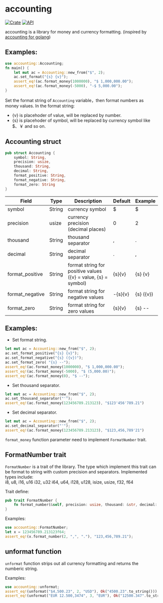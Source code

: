 # accounting

[![Crate](https://img.shields.io/crates/v/accounting.svg)](https://crates.io/crates/accounting)
[![API](https://docs.rs/rand/badge.svg)](https://docs.rs/accounting)


accounting is a library for money and currency formatting. (inspired by [accounting for golang](https://github.com/leekchan/accounting))


## Examples: 
```Rust
use accounting::Accounting;
fn main() {
    let mut ac = Accounting::new_from("$", 2);
    ac.set_format("{s} {v}");
    assert_eq!(ac.format_money(1000000), "$ 1,000,000.00");
    assert_eq!(ac.format_money(-5000), "-$ 5,000.00");
}
```
Set the format string of `Accounting` variable，then format numbers as money values. In the format string:
- {v} is placehoder of value, will be replaced by number.  
- {s} is placehoder of symbol, will be replaced by currency symbol like $、￥ and so on.


## Accounting struct

```rust
pub struct Accounting {
	symbol: String,
	precision: usize,  
	thousand: String,
	decimal: String, 
	format_positive: String,
	format_negative: String,
	format_zero: String
}
```

 
| Field | Type | Description | Default | Example |
| ------------- | ------------- | ------------- | ------------- | ------------- |
| symbol          | String | currency symbol |  $ | $ |
| precision       | usize  | currency precision (decimal places) | 0 | 2 |
| thousand        | String | thousand separator | , | . |
| decimal         | String | decimal separator | . | , |
| format_positive | String | format string for positive values ({v} = value, {s} = symbol) | {s}{v} | {s} {v} |
| format_negative | String | format string for negative values | -{s}{v} | {s} ({v}) |
| format_zero     | String | format string for zero values | {s}{v} | {s} -- |


## Examples: 
- Set format string.
```rust
let mut ac = Accounting::new_from("$", 2);
ac.set_format_positive("{s} {v}");
ac.set_format_negative("{s} ({v})");
ac.set_format_zero( "{s} --");
assert_eq!(ac.format_money(1000000), "$ 1,000,000.00");
assert_eq!(ac.format_money(-5000), "$ (5,000.00)");
assert_eq!(ac.format_money(0), "$ --");
```
- Set thousand separator.
```rust
let mut ac = Accounting::new_from("$", 2);
ac.set_thousand_separator("'");
assert_eq!(ac.format_money(123456789.213123), "$123'456'789.21")
```

- Set decimal separator.
```rust
let mut ac = Accounting::new_from("$", 2);
ac.set_decimal_separator("'");
assert_eq!(ac.format_money(123456789.213123), "$123,456,789'21")
```
 
`format_money` function parameter need to implement `FormatNumber` trait.


## FormatNumber trait
`FormatNumber` is a trait of the library.
The type which implement this trait can be format to string with custom precision and separators. Implemented types include:   
i8, u8, i16, u16 i32, u32 i64, u64, i128, u128, isize, usize, f32, f64

Trait define:
```rust
pub trait FormatNumber {
    fn format_number(&self, precision: usize, thousand: &str, decimal: &str) -> String;
}
```

Examples:

```rust
use accounting::FormatNumber;
let x = 123456789.213123f64;
assert_eq!(x.format_number(2, ",", "."), "123,456,789.21");
```



## unformat function
`unformat` function strips out all currency formatting and returns the numberic string.

Examples:

```rust
use accounting::unformat;
assert_eq!(unformat("$4,500.23", 2, "USD"), Ok("4500.23".to_string()));
assert_eq!(unformat("EUR 12.500,3474", 3, "EUR"), Ok("12500.347".to_string()));
```

